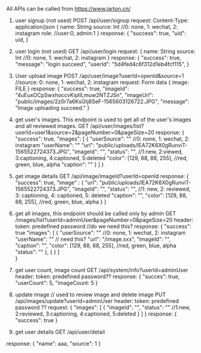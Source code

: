 All APIs can be called from https://www.jarton.cn/

1. user signup (not used)
POST /api/user/signup
request:
    Content-Type: application/json
    {
        name: String
        source: Int //0: none, 1: wechat, 2: instagram
        role: //user:0, admin:1
    }
response:
    {
    "success": true,
    "uid": uid,
}

2. user login (not used)
GET /api/user/login
request:
    {
        name: String
        source: Int //0: none, 1: wechat, 2: instagram
    }
response:
    {
        "success": true,
        "message": "login succeed",
        "userId": "5d4fed4c6f312d1eb4fcf115",
    }

3. User upload image
POST /api/user/image?userId=openId&source=1
//source: 0: none, 1: wechat, 2: instagram
request:
    Form data
    {
        image: FILE
    }
response:
    {
        "success": true,
        "imageId": "4uEuxOCpSwxhoccvKiplILmuw2NTZJSn",
        "imageUrl": "public/images/2z0r7a6KsGtj8SeF-1565603126722.JPG",
        "message": "Image uploading succeed."
    }

4. get user's images. This endpoint is used to get all of the user's images and all reviewed images.
GET /api/user/images/list?userId=user1&source=2&pageNumber=0&pageSize=20
response:
    {
        "success": true,
        "images": [
                {
                        "userSource": "" //0: none, 1: wechat, 2: instagram
                        "userName": "" 
                        "url": "public/uploads/lEA72K6X0gRunviT-1565522724373.JPG",
                        "imageId": "",
                        "status": "", //1:new, 2:viewed, 3:captioning, 4:captioned, 5:deleted
                        "color": [129, 88, 88, 255], //red, green, blue, alpha
                        "caption": ""
                }
        ]
    }

5. get image details
GET /api/image/imageId?userId=openId
response:
    {
        "success": true,
        "image" : {
                        "url": "public/uploads/lEA72K6X0gRunviT-1565522724373.JPG",
                        "imageId": "",
                        "status": "", //1: new, 2: reviewed, 3: captioning, 4: captioned, 5: deleted
                        "caption": "",
                        "color": [129, 88, 88, 255], //red, green, blue, alpha
                }
    }

6. get all images, this endpoint should be called only by admin
GET /images/list?userId=adminUser&pageNumber=0&pageSize=20
header:
    token: predefined password //do we need this?
response:
    {
        "success": true
        "images": [
                    {
                        "userSource": "" //0: none, 1: wechat, 2: instagram
                        "userName": "" // need this?
                        "url": "/image.xxx",
                        "imageId": "",
                        "caption": "",
                        "color": [129, 88, 88, 255], //red, green, blue, alpha
                        "status": ""
                    },
                    {
                    }
                ]               
    }

7. get user count, image count
GET /api/system/info?userId=adminUser
header:
    token: predefined password??
response:
    {
        "succes": true,
        "userCount": 5,
        "imageCount: 5
    }

8. update image // used to review image and delete image
PUT /api/images/update?userId=adminUser
header:
    token: predefined password ??
request:
        {
            "images": [
                        {
                            "imageId": "",
                            "status": "" //1:new, 2:reviewed, 3:captioning, 4:captioned, 5:deleted
                        }
                    ] 
        }
response:
        {
            "success": true
        }
9. get user details
GET /api/user/detail

response:
    {
        "name": aaa,
        "source": 1
    }